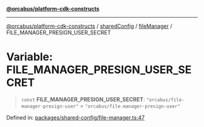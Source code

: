 [**@orcabus/platform-cdk-constructs**](../../../../../../README.md)

***

[@orcabus/platform-cdk-constructs](../../../../../../README.md) / [sharedConfig](../../../README.md) / [fileManager](../README.md) / FILE\_MANAGER\_PRESIGN\_USER\_SECRET

# Variable: FILE\_MANAGER\_PRESIGN\_USER\_SECRET

> `const` **FILE\_MANAGER\_PRESIGN\_USER\_SECRET**: `"orcabus/file-manager-presign-user"` = `"orcabus/file-manager-presign-user"`

Defined in: [packages/shared-config/file-manager.ts:47](https://github.com/OrcaBus/platform-cdk-constructs/blob/main/packages/shared-config/file-manager.ts#L47)
